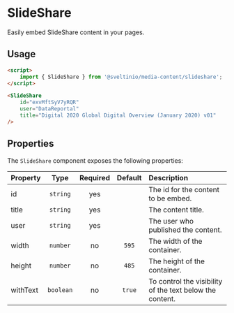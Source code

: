 # SlideShare

Easily embed SlideShare content in your pages.

## Usage

```html
<script>
    import { SlideShare } from '@sveltinio/media-content/slideshare';
</script>

<SlideShare
    id="exvMftSyV7yRQR"
    user="DataReportal"
    title="Digital 2020 Global Digital Overview (January 2020) v01"
/>
```

## Properties

The `SlideShare` component exposes the following properties:

| Property |  Type     | Required | Default   | Description                                              |
| :------- | :-------: | :------: | :-------: | :------------------------------------------------------- |
| id       | `string`  |   yes    |           | The id for the content to be embed.                      |
| title    | `string`  |   yes    |           | The content title.                                       |
| user     | `string`  |   yes    |           | The user who published the content.                      |
| width    | `number`  |    no    |   `595`   | The width of the container.                              |
| height   | `number`  |    no    |   `485`   | The height of the container.                             |
| withText | `boolean` |    no    |  `true`   | To control the visibility of the text below the content. |
